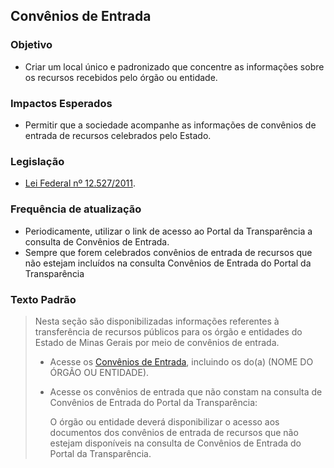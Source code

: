 ## Convênios de Entrada

### Objetivo
- Criar um local único e padronizado que concentre as informações sobre os recursos recebidos pelo órgão ou entidade.

### Impactos Esperados
- Permitir que a sociedade acompanhe as informações de convênios de entrada de recursos celebrados pelo Estado.

### Legislação
- [Lei Federal nº 12.527/2011](http://www.planalto.gov.br/ccivil_03/_ato2011-2014/2011/lei/l12527.htm).

### Frequência de atualização
- Periodicamente, utilizar o link de acesso ao Portal da Transparência a consulta de Convênios de Entrada.
- Sempre que forem celebrados convênios de entrada de recursos que não estejam incluídos na consulta Convênios de Entrada do Portal da Transparência

### Texto Padrão

> Nesta seção são disponibilizadas informações referentes à transferência de recursos públicos para os órgão e entidades do Estado de Minas Gerais por meio de convênios de entrada.
>
> - Acesse os [Convênios de Entrada](http://www.transparencia.mg.gov.br/convenios/convenio-entrada), incluindo os do(a) (NOME DO ÓRGÃO OU ENTIDADE).
>
> - Acesse os convênios de entrada que não constam na consulta de Convênios de Entrada do Portal da Transparência:
>
>   O órgão ou entidade deverá disponibilizar o acesso aos documentos dos convênios de entrada de recursos que não estejam disponíveis na consulta de Convênios de Entrada do Portal da Transparência.

